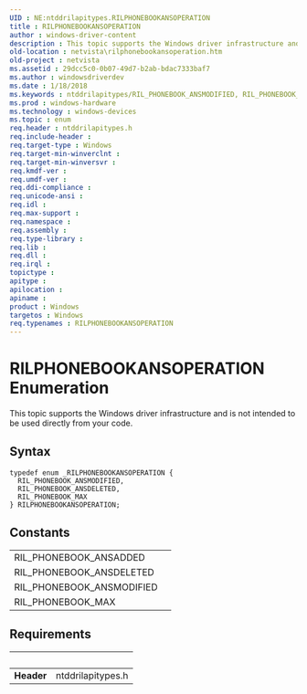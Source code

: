 ```yaml
---
UID : NE:ntddrilapitypes.RILPHONEBOOKANSOPERATION
title : RILPHONEBOOKANSOPERATION
author : windows-driver-content
description : This topic supports the Windows driver infrastructure and is not intended to be used directly from your code.
old-location : netvista\rilphonebookansoperation.htm
old-project : netvista
ms.assetid : 29dcc5c0-0b07-49d7-b2ab-bdac7333baf7
ms.author : windowsdriverdev
ms.date : 1/18/2018
ms.keywords : ntddrilapitypes/RIL_PHONEBOOK_ANSMODIFIED, RIL_PHONEBOOK_MAX, RILPHONEBOOKANSOPERATION enumeration [Network Drivers Starting with Windows Vista], netvista.rilphonebookansoperation, RIL_PHONEBOOK_ANSDELETED, ntddrilapitypes/RIL_PHONEBOOK_MAX, ntddrilapitypes/RIL_PHONEBOOK_ANSDELETED, RIL_PHONEBOOK_ANSMODIFIED, RILPHONEBOOKANSOPERATION, ntddrilapitypes/RILPHONEBOOKANSOPERATION
ms.prod : windows-hardware
ms.technology : windows-devices
ms.topic : enum
req.header : ntddrilapitypes.h
req.include-header : 
req.target-type : Windows
req.target-min-winverclnt : 
req.target-min-winversvr : 
req.kmdf-ver : 
req.umdf-ver : 
req.ddi-compliance : 
req.unicode-ansi : 
req.idl : 
req.max-support : 
req.namespace : 
req.assembly : 
req.type-library : 
req.lib : 
req.dll : 
req.irql : 
topictype : 
apitype : 
apilocation : 
apiname : 
product : Windows
targetos : Windows
req.typenames : RILPHONEBOOKANSOPERATION
---
```


# RILPHONEBOOKANSOPERATION Enumeration
This topic supports the Windows driver infrastructure and is not intended to be used directly from your code.

## Syntax
````
typedef enum _RILPHONEBOOKANSOPERATION { 
  RIL_PHONEBOOK_ANSMODIFIED,
  RIL_PHONEBOOK_ANSDELETED,
  RIL_PHONEBOOK_MAX
} RILPHONEBOOKANSOPERATION;
````

## Constants

<table>

<tr>
<td>RIL_PHONEBOOK_ANSADDED</td>
<td></td>
</tr>

<tr>
<td>RIL_PHONEBOOK_ANSDELETED</td>
<td></td>
</tr>

<tr>
<td>RIL_PHONEBOOK_ANSMODIFIED</td>
<td></td>
</tr>

<tr>
<td>RIL_PHONEBOOK_MAX</td>
<td></td>
</tr>
</table>


## Requirements
| &nbsp; | &nbsp; |
| ---- |:---- |
| **Header** | ntddrilapitypes.h |